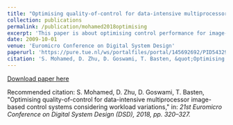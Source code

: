 ```yaml
---
title: "Optimising quality-of-control for data-intensive multiprocessor image-based control systems considering workload variations"
collection: publications
permalink: /publication/mohamed2018optimising
excerpt: 'This paper is about optimising control performance for image-based control systems.'
date: 2009-10-01
venue: 'Euromicro Conference on Digital System Design'
paperurl: 'https://pure.tue.nl/ws/portalfiles/portal/145692692/PID5432947.pdf'
citation: 'S. Mohamed, D. Zhu, D. Goswami, T. Basten, &quot;Optimising quality-of-control for data-intensive multiprocessor image-based control systems considering workload variations,&quot; in: <i>21st Euromicro Conference on Digital System Design (DSD)<i>, 2018, pp. 320–327.'
---
```


[Download paper here](https://pure.tue.nl/ws/portalfiles/portal/145692692/PID5432947.pdf)

Recommended citation: S. Mohamed, D. Zhu, D. Goswami, T. Basten, "Optimising quality-of-control for data-intensive multiprocessor image-based control systems considering workload variations," in: <i>21st Euromicro Conference on Digital System Design (DSD)<i>, 2018, pp. 320–327.
